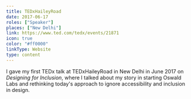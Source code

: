 ```yaml
---
title: TEDxHaileyRoad
date: 2017-06-17
roles: ["Speaker"]
places: ["New Delhi"]
link: https://www.ted.com/tedx/events/21871
icon: true
color: "#ff0000"
linkType: Website
type: content
---
```


I gave my first TEDx talk at TEDxHaileyRoad in New Delhi in June 2017 on *Designing for Inclusion*, where I talked about my story in starting Oswald Labs and rethinking today's approach to ignore accessibility and inclusion in design.